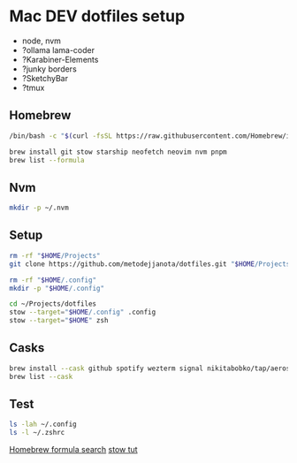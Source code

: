 # Mac DEV dotfiles setup

- node, nvm
- ?ollama lama-coder
- ?Karabiner-Elements
- ?junky borders
- ?SketchyBar
- ?tmux

## Homebrew
```zsh
/bin/bash -c "$(curl -fsSL https://raw.githubusercontent.com/Homebrew/install/HEAD/install.sh)"
```

```zsh
brew install git stow starship neofetch neovim nvm pnpm
brew list --formula
```

## Nvm
```zsh
mkdir -p ~/.nvm
```

## Setup
```zsh
rm -rf "$HOME/Projects"
git clone https://github.com/metodejjanota/dotfiles.git "$HOME/Projects/dotfiles"
```

```zsh
rm -rf "$HOME/.config"
mkdir -p "$HOME/.config"
```

```zsh
cd ~/Projects/dotfiles
stow --target="$HOME/.config" .config
stow --target="$HOME" zsh
```

## Casks
```zsh
brew install --cask github spotify wezterm signal nikitabobko/tap/aerospace mos zed hiddenbar
brew list --cask
```

## Test
```zsh
ls -lah ~/.config
ls -l ~/.zshrc
```

[Homebrew formula search](https://formulae.brew.sh)
[stow tut](https://www.youtube.com/watch?v=y6XCebnB9gs&t=47s)
